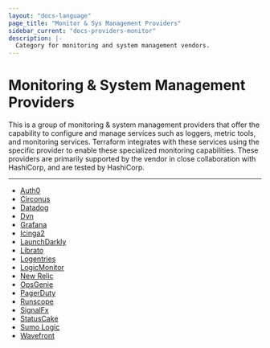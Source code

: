```yaml
---
layout: "docs-language"
page_title: "Monitor & Sys Management Providers"
sidebar_current: "docs-providers-monitor"
description: |-
  Category for monitoring and system management vendors.
---
```


# Monitoring & System Management Providers

This is a group of monitoring & system management providers that offer the
capability to configure and manage services such as loggers, metric tools,
and monitoring services. Terraform integrates with these services using the
specific provider to enable these specialized monitoring capabilities. These
providers are primarily supported by the vendor in close collaboration with
HashiCorp, and are tested by HashiCorp.


---


- [Auth0](/docs/providers/auth0/index.html)
- [Circonus](/docs/providers/circonus/index.html)
- [Datadog](/docs/providers/datadog/index.html)
- [Dyn](/docs/providers/dyn/index.html)
- [Grafana](/docs/providers/grafana/index.html)
- [Icinga2](/docs/providers/icinga2/index.html)
- [LaunchDarkly](/docs/providers/launchdarkly/index.html)
- [Librato](/docs/providers/librato/index.html)
- [Logentries](/docs/providers/logentries/index.html)
- [LogicMonitor](/docs/providers/logicmonitor/index.html)
- [New Relic](https://registry.terraform.io/providers/newrelic/newrelic/latest/docs)
- [OpsGenie](/docs/providers/opsgenie/index.html)
- [PagerDuty](/docs/providers/pagerduty/index.html)
- [Runscope](/docs/providers/runscope/index.html)
- [SignalFx](/docs/providers/signalfx/index.html)
- [StatusCake](/docs/providers/statuscake/index.html)
- [Sumo Logic](/docs/providers/sumologic/index.html)
- [Wavefront](/docs/providers/wavefront/index.html)

